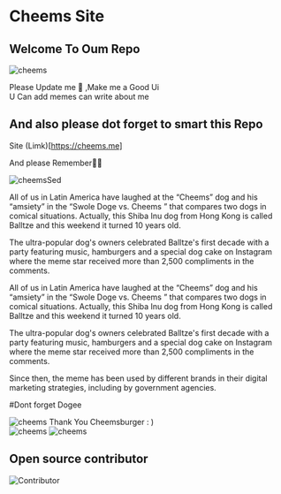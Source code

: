 # Cheems Site

## Welcome To Oum Repo

<img src="/Cheems.png" alt="cheems">

Please Update me 🙏
,Make me a Good Ui
<br>
U Can add memes can write about me
<br>

## And also please dot forget to smart this Repo

Site (Limk)[https://cheems.me]

And please Remember🥺🥺

<img src="/Cheemsed.png" alt="cheemsSed">

All of us in Latin America have laughed at the “Cheems” dog and his “amsiety” in the “Swole Doge vs. Cheems ” that compares two dogs in comical situations. Actually, this Shiba Inu dog from Hong Kong is called Balltze and this weekend it turned 10 years old.

The ultra-popular dog's owners celebrated Balltze's first decade with a party featuring music, hamburgers and a special dog cake on Instagram where the meme star received more than 2,500 compliments in the comments.


All of us in Latin America have laughed at the “Cheems” dog and his “amsiety” in the “Swole Doge vs. Cheems ” that compares two dogs in comical situations. Actually, this Shiba Inu dog from Hong Kong is called Balltze and this weekend it turned 10 years old.

The ultra-popular dog's owners celebrated Balltze's first decade with a party featuring music, hamburgers and a special dog cake on Instagram where the meme star received more than 2,500 compliments in the comments.

Since then, the meme has been used by different brands in their digital marketing strategies, including by government agencies.

#Dont forget Dogee

<img src="/doge.png" alt="cheems">
Thank You
Cheemsburger : )
<br>

<img src="/dorime.jpg" alt="cheems">
<img src="/human-dog.jpg" alt="cheems">

## Open source contributor
![Contributor](https://user-images.githubusercontent.com/61985253/136117601-61358bd3-7e80-412f-9544-e76fd39ac6e9.jpeg)
